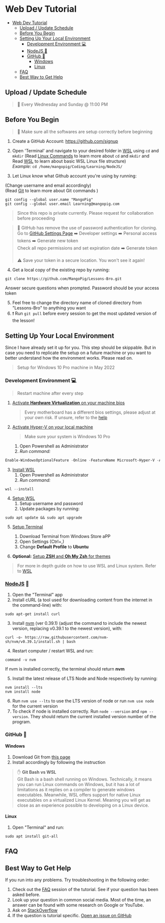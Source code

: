 # Web Dev Tutorial

- [Web Dev Tutorial](#web-dev-tutorial)
  - [Upload / Update Schedule](#upload--update-schedule)
  - [Before You Begin](#before-you-begin)
  - [Setting Up Your Local Environment](#setting-up-your-local-environment)
    - [Development Environment :computer:](#development-environment-computer)
    - [NodeJS :star2:](#nodejs-star2)
    - [GitHub :satellite:](#github-satellite)
      - [Windows](#windows)
      - [Linux](#linux)
  - [FAQ](#faq)
  - [Best Way to Get Help](#best-way-to-get-help)

## Upload / Update Schedule

> :calendar: Every Wednesday and Sunday @ 11:00 PM

## Before You Begin

> :vertical_traffic_light: Make sure all the softwares are setup correctly before beginning

1) Create a GitHub Account: <https://github.com/signup>
2) Open 'Terminal' and navigate to your desired folder in [WSL](https://github.com/MangoPig/Lessons-Bro/tree/main/NodeJS/01#wsl) using `cd` and `mkdir` (Read [Linux Commands](https://github.com/MangoPig/Lessons-Bro/tree/main/NodeJS/01#linux) to learn more about `cd` and `mkdir` and Read [WSL](https://github.com/MangoPig/Lessons-Bro/tree/main/NodeJS/01#wsl) to learn about basic WSL Linux file structure)  
   *Example:* ```cd /home/mangopig/Coding/Learning/NodeJS/```

3) Let Linux know what Github account you're using by running:

(Change username and email accordingly)  
(Read [Git](https://github.com/MangoPig/Lessons-Bro/tree/main/NodeJS/01#git) to learn more about Git commands )

```Shell
git config --global user.name "MangoPig"
git config --global user.email Learning@mangopig.com
```

> Since this repo is private currently. Please request for collaboration before proceeding

> :vertical_traffic_light: GitHub has remove the use of password authentication for cloning. Go to [GitHub Settings Page](https://github.com/settings/profile) :arrow_right: Developer settings :arrow_right: Personal access tokens :arrow_right: Generate new token  
> Check all repo permissions and set expiration date :arrow_right: Generate token<br/><br/>
> :warning: Save your token in a secure location. You won't see it again!

4) Get a local copy of the existing repo by running:

```Shell
git clone https://github.com/MangoPig/Lessons-Bro.git
```

Answer secure questions when prompted. Password should be your access token

5) Feel free to change the directory name of cloned directory from "Lessons-Bro" to anything you want
6) :exclamation: Run `git pull` before every session to get the most updated version of the lesson!

## Setting Up Your Local Environment

Since I have already set it up for you. This step should be skippable. But in case you need to replicate the setup on a future machine or you want to better understand how the environment works. Please read on.

> Setup for Windows 10 Pro machine in May 2022

### Development Environment :computer:

> Restart machine after every step

1) [Activate **Hardware Virtualization** on your machine bios](https://www.thewindowsclub.com/disable-hardware-virtualization-in-windows-10#:~:text=less%20commonly%20F10.-,Turn%20ON%20the%20System.,and%20press%20the%20Enter%20key.)
   > Every motherboard has a different bios settings, please adjust at your own risk. If unsure, refer to the [help](#best-way-to-get-help)
2) [Activate Hyper-V on your local machine](https://docs.microsoft.com/en-us/virtualization/hyper-v-on-windows/quick-start/enable-hyper-v)
   > Make sure your system is Windows 10 Pro
   1) Open Powershell as Administrator
   2) *Run command:*

``` PowerShell
Enable-WindowsOptionalFeature -Online -FeatureName Microsoft-Hyper-V -All
```

3) [Install WSL](https://docs.microsoft.com/en-us/windows/wsl/install)
   1) Open Powershell as Administrator
   2) *Run command:*

``` PowerShell
wsl --install
```

4) [Setup WSL](https://docs.microsoft.com/en-us/windows/wsl/setup/environment#set-up-your-linux-username-and-password)
   1) Setup username and password
   2) Update packages by running:

``` Shell
sudo apt update && sudo apt upgrade
```

5) [Setup Terminal](https://docs.microsoft.com/en-us/windows/terminal/install)
   1) Download Terminal from Windows Store aPP
   2) Open Settings (Ctrl+,)
   3) Change **Default Profile** to **Ubuntu**

6) **Optional:** [Setup **ZSH** and **Oh My Zsh** for themes](https://blog.joaograssi.com/windows-subsystem-for-linux-with-oh-my-zsh-conemu/)

> For more in depth guide on how to use WSL and Linux system. Refer to [WSL](https://github.com/MangoPig/Lessons-Bro/tree/main/NodeJS/01)

### [NodeJS](https://docs.microsoft.com/en-us/windows/dev-environment/javascript/nodejs-on-wsl) :star2:

1) Open the "Terminal" app
2) Install cURL (a tool used for downloading content from the internet in the command-line) with:

```Shell
sudo apt-get install curl
```

3) Install [nvm](https://github.com/nvm-sh/nvm) (ver 0.39.1) (adjust the command to include the newest version, replacing v0.39.1 to the newest version), with:

``` Shell
curl -o- https://raw.githubusercontent.com/nvm-sh/nvm/v0.39.1/install.sh | bash
```

4) Restart computer / restart WSL and run:

```Shell
command -v nvm
```

If nvm is installed correctly, the terminal should return **nvm**

5) Install the latest release of LTS Node and Node respectively by running:

```Shell
nvm install --lts
nvm install node
```

6) Run ```nvm use --lts``` to use the LTS version of node or run ```nvm use node``` for the current version
7) To check if node is installed correctly. Run ```node --version``` and ```npm --version```. They should return the current installed version number of the program.

### GitHub :satellite:

#### Windows

1) Download Git from [this page](https://git-scm.com/download/win)
2) Install accordingly by following the instruction

> :hand: **Git Bash vs WSL**  
> Git Bash is a bash shell running on Windows. Technically, it means you can run Linux commands on Windows, but it has a lot of limitations as it replies on a compiler to generate windows executables. Meanwhile, WSL offers support for native Linux executables on a virtualized Linux Kernel. Meaning you will get as close as an experience possible to developing on a Linux device.

#### Linux

1) Open "Terminal" and run:

```Shell
sudo apt install git-all
```

## FAQ

## Best Way to Get Help

If you run into any problems. Try troubleshooting in the following order:

1) Check out the [FAQ](#faq) session of the tutorial. See if your question has been asked before.
2) Look up your question in common social media. Most of the time, an answer can be found with some research on Google or YouTube.
3) Ask on [StackOverflow](https://stackoverflow.com/questions/ask)
4) If the question is tutorial specific. [Open an issue on GitHub](https://github.com/MangoPig/Lessons-Bro/issues)
